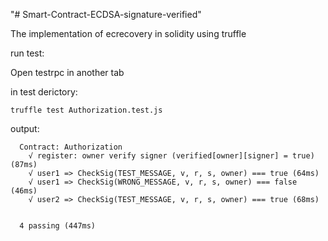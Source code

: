 "# Smart-Contract-ECDSA-signature-verified" 

The implementation of ecrecovery in solidity using truffle 

run test:

Open testrpc in another tab

in test derictory:
```
truffle test Authorization.test.js
```

output:</br>
```
  Contract: Authorization
    √ register: owner verify signer (verified[owner][signer] = true) (87ms)
    √ user1 => CheckSig(TEST_MESSAGE, v, r, s, owner) === true (64ms)
    √ user1 => CheckSig(WRONG_MESSAGE, v, r, s, owner) === false (46ms)
    √ user2 => CheckSig(TEST_MESSAGE, v, r, s, owner) === true (68ms)


  4 passing (447ms)
 ```
